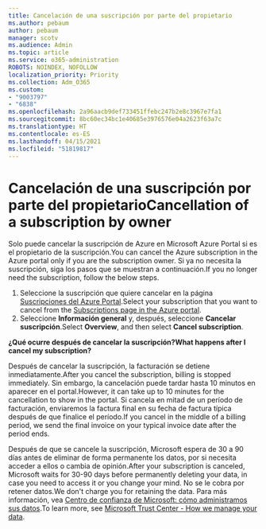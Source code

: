 ```yaml
---
title: Cancelación de una suscripción por parte del propietario
ms.author: pebaum
author: pebaum
manager: scotv
ms.audience: Admin
ms.topic: article
ms.service: o365-administration
ROBOTS: NOINDEX, NOFOLLOW
localization_priority: Priority
ms.collection: Adm_O365
ms.custom:
- "9003797"
- "6838"
ms.openlocfilehash: 2a96aacb9def733451ffebc247b2e8c3967e7fa1
ms.sourcegitcommit: 8bc60ec34bc1e40685e3976576e04a2623f63a7c
ms.translationtype: HT
ms.contentlocale: es-ES
ms.lasthandoff: 04/15/2021
ms.locfileid: "51819817"
---
```

# <a name="cancellation-of-a-subscription-by-owner"></a><span data-ttu-id="4b865-102">Cancelación de una suscripción por parte del propietario</span><span class="sxs-lookup"><span data-stu-id="4b865-102">Cancellation of a subscription by owner</span></span>

<span data-ttu-id="4b865-103">Solo puede cancelar la suscripción de Azure en Microsoft Azure Portal si es el propietario de la suscripción.</span><span class="sxs-lookup"><span data-stu-id="4b865-103">You can cancel the Azure subscription in the Azure portal only if you are the subscription owner.</span></span> <span data-ttu-id="4b865-104">Si ya no necesita la suscripción, siga los pasos que se muestran a continuación.</span><span class="sxs-lookup"><span data-stu-id="4b865-104">If you no longer need the subscription, follow the below steps.</span></span>

1. <span data-ttu-id="4b865-105">Seleccione la suscripción que quiere cancelar en la página [Suscripciones del Azure Portal](https://ms.portal.azure.com/#blade/Microsoft_Azure_Billing/SubscriptionsBlade).</span><span class="sxs-lookup"><span data-stu-id="4b865-105">Select your subscription that you want to cancel from the [Subscriptions page in the Azure portal](https://ms.portal.azure.com/#blade/Microsoft_Azure_Billing/SubscriptionsBlade).</span></span>
2. <span data-ttu-id="4b865-106">Seleccione **Información general** y, después, seleccione **Cancelar suscripción**.</span><span class="sxs-lookup"><span data-stu-id="4b865-106">Select **Overview**, and then select **Cancel subscription**.</span></span>

<span data-ttu-id="4b865-107">**¿Qué ocurre después de cancelar la suscripción?**</span><span class="sxs-lookup"><span data-stu-id="4b865-107">**What happens after I cancel my subscription?**</span></span>

<span data-ttu-id="4b865-108">Después de cancelar la suscripción, la facturación se detiene inmediatamente.</span><span class="sxs-lookup"><span data-stu-id="4b865-108">After you cancel the subscription, billing is stopped immediately.</span></span> <span data-ttu-id="4b865-109">Sin embargo, la cancelación puede tardar hasta 10 minutos en aparecer en el portal.</span><span class="sxs-lookup"><span data-stu-id="4b865-109">However, it can take up to 10 minutes for the cancellation to show in the portal.</span></span> <span data-ttu-id="4b865-110">Si cancela en mitad de un período de facturación, enviaremos la factura final en su fecha de factura típica después de que finalice el período.</span><span class="sxs-lookup"><span data-stu-id="4b865-110">If you cancel in the middle of a billing period, we send the final invoice on your typical invoice date after the period ends.</span></span>

<span data-ttu-id="4b865-111">Después de que se cancele la suscripción, Microsoft espera de 30 a 90 días antes de eliminar de forma permanente los datos, por si necesita acceder a ellos o cambia de opinión.</span><span class="sxs-lookup"><span data-stu-id="4b865-111">After your subscription is canceled, Microsoft waits for 30-90 days before permanently deleting your data, in case you need to access it or you change your mind.</span></span> <span data-ttu-id="4b865-112">No se le cobra por retener datos.</span><span class="sxs-lookup"><span data-stu-id="4b865-112">We don't charge you for retaining the data.</span></span> <span data-ttu-id="4b865-113">Para más información, vea [Centro de confianza de Microsoft: cómo administramos sus datos](https://www.microsoft.com/trust-center/privacy/data-management#leave).</span><span class="sxs-lookup"><span data-stu-id="4b865-113">To learn more, see [Microsoft Trust Center - How we manage your data](https://www.microsoft.com/trust-center/privacy/data-management#leave).</span></span>


